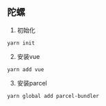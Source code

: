 ## 陀螺

1. 初始化
~~~
yarn init
~~~

2. 安装vue

~~~
yarn add vue
~~~

3. 安装parcel

~~~
yarn global add parcel-bundler 
~~~

